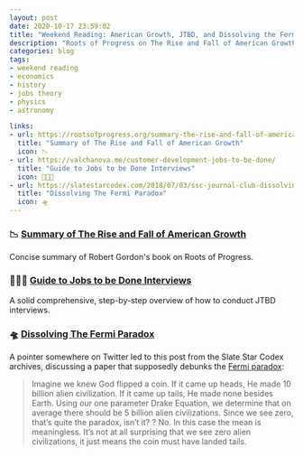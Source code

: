 ```yaml
---
layout: post
date: 2020-10-17 23:59:02
title: "Weekend Reading: American Growth, JTBD, and Dissolving the Fermi Paradox"
description: "Roots of Progress on The Rise and Fall of American Growth, a guide to JTBD interviews, and nullifying the Fermi paradox."
categories: blog
tags:
- weekend reading
- economics
- history
- jobs theory
- physics
- astronomy

links:
- url: https://rootsofprogress.org/summary-the-rise-and-fall-of-american-growth
  title: "Summary of The Rise and Fall of American Growth"
  icon: 📉
- url: https://valchanova.me/customer-development-jobs-to-be-done/
  title: "Guide to Jobs to be Done Interviews"
  icon: 👨🏻‍🏫
- url: https://slatestarcodex.com/2018/07/03/ssc-journal-club-dissolving-the-fermi-paradox/
  title: "Dissolving The Fermi Paradox"
  icon: 🛸
---
```


### 📉 [Summary of The Rise and Fall of American Growth](https://rootsofprogress.org/summary-the-rise-and-fall-of-american-growth "Summary of The Rise and Fall of American Growth")

Concise summary of Robert Gordon's book on Roots of Progress.

### 👨🏻‍🏫 [Guide to Jobs to be Done Interviews](https://valchanova.me/customer-development-jobs-to-be-done/ "Guide to Jobs to be Done Interviews")

A solid comprehensive, step-by-step overview of how to conduct JTBD interviews.

### 🛸 [Dissolving The Fermi Paradox](https://slatestarcodex.com/2018/07/03/ssc-journal-club-dissolving-the-fermi-paradox/ "Dissolving The Fermi Paradox")

A pointer somewhere on Twitter led to this post from the Slate Star Codex archives, discussing a paper that supposedly debunks the [Fermi paradox](https://en.wikipedia.org/wiki/Fermi_paradox "Fermi paradox"):

> Imagine we knew God flipped a coin. If it came up heads, He made 10 billion alien civilization. If it came up tails, He made none besides Earth. Using our one parameter Drake Equation, we determine that on average there should be 5 billion alien civilizations. Since we see zero, that’s quite the paradox, isn’t it?
?
> No. In this case the mean is meaningless. It’s not at all surprising that we see zero alien civilizations, it just means the coin must have landed tails.
